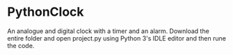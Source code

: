# PythonClock
An analogue and digital clock with a timer and an alarm.
Download the entire folder and open project.py using Python 3's IDLE editor and then rune the code.
